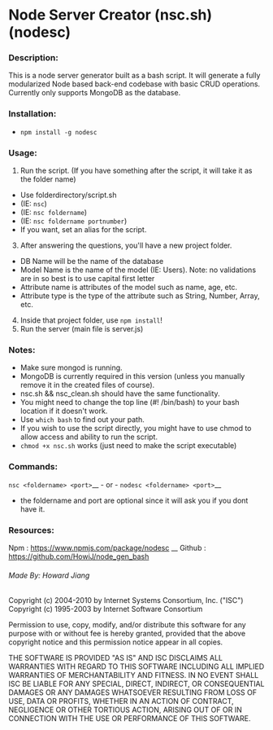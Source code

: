 Node Server Creator (nsc.sh) (nodesc)
===============
### Description:
This is a node server generator built as a bash script. It will generate a fully modularized Node based back-end codebase with basic CRUD operations.
Currently only supports MongoDB as the database.

### Installation:
* `npm install -g nodesc`

### Usage:
1. Run the script. (If you have something after the script, it will take it as the folder name)
 * Use folderdirectory/script.sh 
  * (IE: `nsc`) 
  * (IE: `nsc foldername`)
  * (IE: `nsc foldername portnumber`)
 * If you want, set an alias for the script.
3. After answering the questions, you'll have a new project folder.
 * DB Name will be the name of the database
 * Model Name is the name of the model (IE: Users). Note: no validations are in so best is to use capital first letter
 * Attribute name is attributes of the model such as name, age, etc.
 * Attribute type is the type of the attribute such as String, Number, Array, etc.
4. Inside that project folder, use `npm install`!
5. Run the server (main file is server.js)

### Notes:
* Make sure mongod is running.
* MongoDB is currently required in this version (unless you manually remove it in the created files of course).
* nsc.sh && nsc_clean.sh should have the same functionality. 
* You might need to change the top line (#! /bin/bash) to your bash location if it doesn't work.
 * Use `which bash` to find out your path.
* If you wish to use the script directly, you might have to use chmod to allow access and ability to run the script.
 * `chmod +x nsc.sh` works (just need to make the script executable)

### Commands:
`nsc <foldername> <port>`__
        - or - 
`nodesc <foldername> <port>`__
* the foldername and port are optional since it will ask you if you dont have it.

### Resources:
Npm     : https://www.npmjs.com/package/nodesc __
Github  : https://github.com/HowiJ/node_gen_bash


###### Made By: <i>Howard Jiang</i>

 

Copyright (c) 2004-2010 by Internet Systems Consortium, Inc. ("ISC") 
Copyright (c) 1995-2003 by Internet Software Consortium

Permission to use, copy, modify, and/or distribute this software for any purpose with or without fee is hereby granted, provided that the above copyright notice and this permission notice appear in all copies.

THE SOFTWARE IS PROVIDED "AS IS" AND ISC DISCLAIMS ALL WARRANTIES WITH REGARD TO THIS SOFTWARE INCLUDING ALL IMPLIED WARRANTIES OF MERCHANTABILITY AND FITNESS. IN NO EVENT SHALL ISC BE LIABLE FOR ANY SPECIAL, DIRECT, INDIRECT, OR CONSEQUENTIAL DAMAGES OR ANY DAMAGES WHATSOEVER RESULTING FROM LOSS OF USE, DATA OR PROFITS, WHETHER IN AN ACTION OF CONTRACT, NEGLIGENCE OR OTHER TORTIOUS ACTION, ARISING OUT OF OR IN CONNECTION WITH THE USE OR PERFORMANCE OF THIS SOFTWARE.